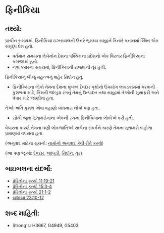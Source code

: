 # ફિનીકિયા 

## તથ્યો: 

પ્રાચીન સમયમાં, ફિનીકિયા ઇઝરાયલની ઉત્તરે ભૂમધ્ય સમુદ્રને કિનારે કનાનમાં સ્થિત એક સમૃદ્ધ દેશ હતો.

* વર્તમાન સમયના લેબેનોન દેશના પશ્ચિમના પ્રદેશનો એક વિસ્તાર ફિનીકિયાના કબજામાં હતો.
* નવા કરારના સમયમાં, ફિનીકિયાની રાજધાની તૂર હતી.

ફિનીકિયાનું બીજું મહત્ત્વનું શહેર સિદોન હતું.

* ફિનીકિયાના લોકો તેમના દેશના પુષ્કળ દેવદાર વૃક્ષોનો ઉપયોગ લક્કડકામમાં કરવાની કુશળતા માટે, કિંમતી જાંબુડા રંગનું તેમનું ઉત્પાદન તથા સમુદ્રમાં તેઓની મુસાફરી અને વેપાર માટે જાણીતા હતા.

તેઓ અતિ કુશળ એવા વહાણો બાંધનારા લોકો પણ હતા.

* સૌથી જૂના મૂળાક્ષરોમાંના એકની રચના ફિનીકિયાના લોકોએ કરી હતી.

વેપારના કારણે તેમના ઘણી લોકજાતિઓ સાથેના સંપર્કને કારણે તેમના મૂળાક્ષરો બહોળા પ્રમાણમાં વપરાતા હતા.

(અનુવાદ માટેના સૂચનો: [નામોનો અનુવાદ કેવી રીતે કરવો](rc://gu/ta/man/translate/translate-names))

(આ પણ જૂઓ: [દેવદાર](../other/cedar.md), [જાંબુડી](../other/purple.md), [સિદોન](../names/sidon.md), [તૂર](../names/tyre.md))

## બાઇબલના સંદર્ભો: 

* [પ્રેરિતોનાં કૃત્યો 11:19-21](rc://gu/tn/help/act/11/19)
* [પ્રેરિતોનાં કૃત્યો 15:3-4](rc://gu/tn/help/act/15/03)
* [પ્રેરિતોનાં કૃત્યો 21:1-2](rc://gu/tn/help/act/21/01)
* [યશાયા 23:10-12](rc://gu/tn/help/isa/23/10)

## શબ્દ માહિતી: 

* Strong's: H3667, G4949, G5403
